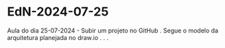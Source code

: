 # EdN-2024-07-25
Aula do dia 25-07-2024 - Subir um projeto no GitHub
.
Segue o modelo da arquitetura planejada no draw.io
.
.
.
<a href="https://github.com/Acheroniano/EdN-2024-07-25/blob/main/DiagramaEcommerce.drawio.png"></a>
